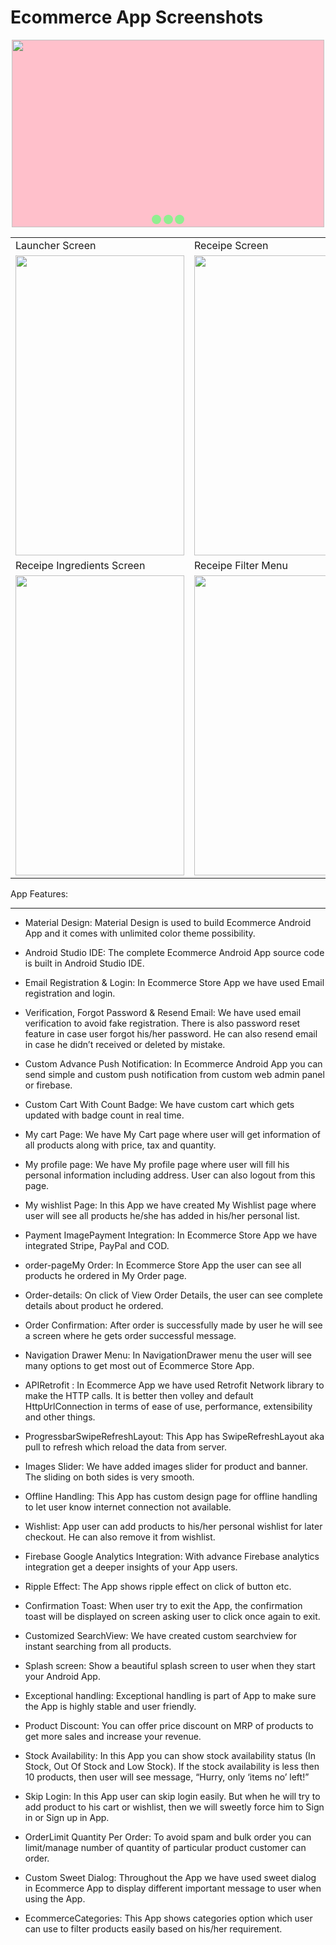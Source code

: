 # Ecommerce App Screenshots

<!-- Slideshow container -->
<!DOCTYPE html>
<html>
  <head>
    <title>Slideshow Images</title>
    <style>
      .slider {
        width: 500px;
        height: 300px;
        background-color: yellow;
        margin-left: auto;
        margin-right: auto;
        margin-top: 0px;
        text-align: center;
        overflow: hidden;
      }
      .image-container {
        width: 1500px;
        background-color: pink;
        height: 300px;
        clear: both;
        position: relative;
        -webkit-transition: left 2s;
        -moz-transition: left 2s;
        -o-transition: left 2s;
        transition: left 2s;
      }
      .slide {
        float: left;
        margin: 0px;
        padding: 0px;
        position: relative;
      }
      #slide-1:target ~ .image-container {
        left: 0px;
      }
      #slide-2:target ~ .image-container {
        left: -500px;
      }
      #slide-3:target ~ .image-container {
        left: -1000px;
      }
      .buttons {
        position: relative;
        top: -20px;
      }
      .buttons a {
        display: inline-block;
        height: 15px;
        width: 15px;
        border-radius: 50px;
        background-color: lightgreen;
      }
    </style>
  </head>
  <body>
    <div class="slider">
      <span id="slide-1"></span>
      <span id="slide-2"></span>
      <span id="slide-3"></span>
      <div class="image-container">
        <img src="https://user-images.githubusercontent.com/92330080/141214754-f4f3b9c4-0e8c-4539-a931-f347ddd9ede3.PNG" class="slide" width="500" height="300" />
        <img src="<img src="https://user-images.githubusercontent.com/92330080/141214827-0ba09040-9177-4d5a-b129-7e66b86509d8.PNG" class="slide" width="500" height="300" />
        <img src="<img src="https://user-images.githubusercontent.com/92330080/141214827-0ba09040-9177-4d5a-b129-7e66b86509d8.PNG" class="slide" width="500" height="300" />
      </div>
      <div class="buttons">
        <a href="#slide-1"></a>
        <a href="#slide-2"></a>
        <a href="#slide-3"></a>
      </div>
    </div>
  </body>
</html>

<table>
  <tr>
    <td>Launcher Screen</td>
     <td>Receipe Screen</td>
     <td>Receipe Detail Screen</td>
  </tr>
  <tr>
    <td><img src="https://user-images.githubusercontent.com/92330080/141214754-f4f3b9c4-0e8c-4539-a931-f347ddd9ede3.PNG" width=270 height=480></td>
    <td><img src="https://user-images.githubusercontent.com/92330080/141214795-32d524a4-df64-4c33-9acc-9f03621388b6.PNG" width=270 height=480></td>
    <td><img src="https://user-images.githubusercontent.com/92330080/141214816-1c28e199-1ce4-45bd-98de-9e009fa69ad7.PNG" width=270 height=480></td>
  </tr>
  
  <tr>
    <td>Receipe Ingredients Screen</td>
     <td>Receipe Filter Menu</td>
     <td>Food Joke Screen</td>
  </tr>
  <tr>
    <td><img src="https://user-images.githubusercontent.com/92330080/141214827-0ba09040-9177-4d5a-b129-7e66b86509d8.PNG" width=270 height=480></td>
    <td><img src="https://user-images.githubusercontent.com/92330080/141214835-190a9f21-b6c0-4829-8403-f2385a971eb9.PNG" width=270 height=480></td>
    <td><img src="https://user-images.githubusercontent.com/92330080/141214855-05a7a2e7-513e-45fe-81de-3fe44df80d72.PNG" width=270 height=480></td>
  </tr>
 </table>



App Features:

-----------------------------------------------------


- Material Design: Material Design is used to build Ecommerce Android App and it comes with unlimited color theme possibility.

- Android Studio IDE: The complete Ecommerce Android App source code is built in Android Studio IDE.

- Email Registration & Login: In Ecommerce Store App we have used Email registration and login.

- Verification, Forgot Password & Resend Email: We have used email verification to avoid fake registration. There is also password reset feature in case user forgot his/her password. He can also resend email in case he didn’t received or deleted by mistake.

- Custom Advance Push Notification: In Ecommerce Android App you can send simple and custom push notification from custom web admin panel or firebase.

- Custom Cart With Count Badge: We have custom cart which gets updated with badge count in real time.

- My cart Page: We have My Cart page where user will get information of all products along with price, tax and quantity.

- My profile page: We have My profile page where user will fill his personal information including address. User can also logout from this page.

- My wishlist Page: In this App we have created My Wishlist page where user will see all products he/she has added in his/her personal list.

- Payment ImagePayment Integration: In Ecommerce Store App we have integrated Stripe, PayPal and COD.

- order-pageMy Order: In Ecommerce Store App the user can see all products he ordered in My Order page.

- Order-details: On click of View Order Details, the user can see complete details about product he ordered.

- Order Confirmation: After order is successfully made by user he will see a screen where he gets order successful message.

- Navigation Drawer Menu: In NavigationDrawer menu the user will see many options to get most out of Ecommerce Store App.

- APIRetrofit : In Ecommerce App we have used Retrofit Network library to make the HTTP calls. It is better then volley and default HttpUrlConnection in terms of ease of use, performance, extensibility and other things.

- ProgressbarSwipeRefreshLayout: This App has SwipeRefreshLayout aka pull to refresh which reload the data from server.

- Images Slider: We have added images slider for product and banner. The sliding on both sides is very smooth.

- Offline Handling: This App has custom design page for offline handling to let user know internet connection not available.

- Wishlist: App user can add products to his/her personal wishlist for later checkout. He can also remove it from wishlist.

- Firebase Google Analytics Integration: With advance Firebase analytics integration get a deeper insights of your App users.

- Ripple Effect: The App shows ripple effect on click of button etc.

- Confirmation Toast: When user try to exit the App, the confirmation toast will be displayed on screen asking user to click once again to exit.

- Customized SearchView: We have created custom searchview for instant searching from all products.

- Splash screen: Show a beautiful splash screen to user when they start your Android App.

- Exceptional handling: Exceptional handling is part of App to make sure the App is highly stable and user friendly.

- Product Discount: You can offer price discount on MRP of products to get more sales and increase your revenue.

- Stock Availability: In this App you can show stock availability status (In Stock, Out Of Stock and Low Stock). If the stock availability is less then 10 products, then user will see message, “Hurry, only ‘items no’ left!”

- Skip Login: In this App user can skip login easily. But when he will try to add product to his cart or wishlist, then we will sweetly force him to Sign in or Sign up in App.

- OrderLimit Quantity Per Order: To avoid spam and bulk order you can limit/manage number of quantity of particular product customer can order.

- Custom Sweet Dialog: Throughout the App we have used sweet dialog in Ecommerce App to display different important message to user when using the App.

- EcommerceCategories: This App shows categories option which user can use to filter products easily based on his/her requirement.
